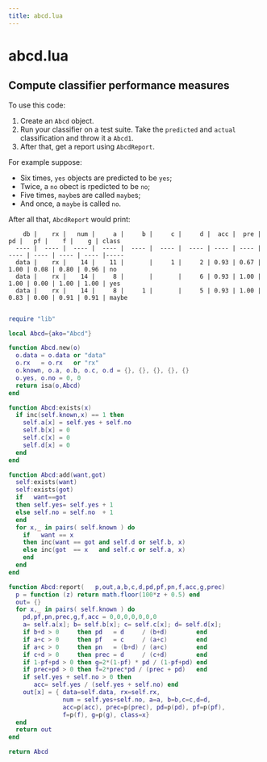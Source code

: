 ```yaml
---
title: abcd.lua
---
```




# abcd.lua

## Compute classifier  performance measures

To use this code:

1. Create an `Abcd` object.
2. Run your classifier on a test suite. Take the `predicted` and
   `actual` classification and throw it a `Abcd1`.
3. After that, get  a report using `AbcdReport`.

For example suppose:

- Six times, `yes` objects are predicted to be `yes`;
- Twice, a `no` obect is rpedicted to be `no`;
- Five times, `maybe`s are called `maybe`s;
- And once, a `maybe` is called `no`.

After all that,  `AbcdReport` would print:

```
    db |    rx |   num |     a |     b |     c |     d |  acc |  pre |   pd |   pf |    f |    g | class
  ---- |  ---- |  ---- |  ---- |  ---- |  ---- |  ---- | ---- | ---- | ---- | ---- | ---- | ---- |-----
  data |    rx |    14 |    11 |       |     1 |     2 | 0.93 | 0.67 | 1.00 | 0.08 | 0.80 | 0.96 | no
  data |    rx |    14 |     8 |       |       |     6 | 0.93 | 1.00 | 1.00 | 0.00 | 1.00 | 1.00 | yes
  data |    rx |    14 |     8 |     1 |       |     5 | 0.93 | 1.00 | 0.83 | 0.00 | 0.91 | 0.91 | maybe
```

```lua

require "lib"

local Abcd={ako="Abcd"}

function Abcd.new(o)
  o.data = o.data or "data"
  o.rx   = o.rx   or "rx"
  o.known, o.a, o.b, o.c, o.d = {}, {}, {}, {}, {}
  o.yes, o.no = 0, 0
  return isa(o,Abcd)
end

function Abcd:exists(x) 
  if inc(self.known,x) == 1 then 
    self.a[x] = self.yes + self.no
    self.b[x] = 0
    self.c[x] = 0
    self.d[x] = 0
  end
end

function Abcd:add(want,got) 
  self:exists(want) 
  self:exists(got)  
  if   want==got 
  then self.yes= self.yes + 1 
  else self.no = self.no  + 1 
  end
  for x,_ in pairs( self.known ) do 
    if   want == x
    then inc(want == got and self.d or self.b, x)
    else inc(got  == x   and self.c or self.a, x)
    end
  end
end

function Abcd:report(   p,out,a,b,c,d,pd,pf,pn,f,acc,g,prec)
  p = function (z) return math.floor(100*z + 0.5) end
  out= {}
  for x,_ in pairs( self.known ) do
    pd,pf,pn,prec,g,f,acc = 0,0,0,0,0,0,0
    a= self.a[x]; b= self.b[x]; c= self.c[x]; d= self.d[x];
    if b+d > 0     then pd   = d     / (b+d)        end
    if a+c > 0     then pf   = c     / (a+c)        end
    if a+c > 0     then pn   = (b+d) / (a+c)        end
    if c+d > 0     then prec = d     / (c+d)        end
    if 1-pf+pd > 0 then g=2*(1-pf) * pd / (1-pf+pd) end 
    if prec+pd > 0 then f=2*prec*pd / (prec + pd)   end
    if self.yes + self.no > 0 then 
       acc= self.yes / (self.yes + self.no) end
    out[x] = { data=self.data, rx=self.rx, 
               num = self.yes+self.no, a=a, b=b,c=c,d=d, 
               acc=p(acc), prec=p(prec), pd=p(pd), pf=p(pf), 
               f=p(f), g=p(g), class=x}
  end
  return out
end

return Abcd
```

